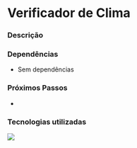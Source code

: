 # Verificador de Clima

### Descrição


### Dependências
- Sem dependências

### Próximos Passos
-

### Tecnologias utilizadas
![](https://skillicons.dev/icons?i=html,css,js)

